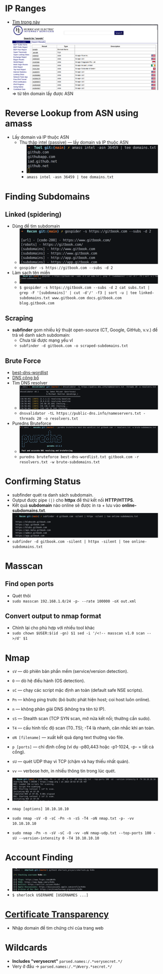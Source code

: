 # IP Ranges 
- [Tìm trong này](https://bgp.he.net/)
- ![alt text](image.png)
=> từ tên domain lấy được ASN
# Reverse Lookup from ASN using amass
- Lấy domain và IP thuộc ASN
    - Thu thập intel (passive) — lấy domain và IP thuộc ASN
        - ![alt text](image-1.png)
        - `amass intel -asn 36459 | tee domains.txt`
# Finding Subdomains 
## Linked (spidering) 
- Dùng để tìm subdomain 
    - ![alt text](image-2.png)
    - `gospider -s https://gitbook.com --subs -d 2`
- Làm sạch tên miền 
    - ![alt text](image-3.png)
    - `$ gospider -s https://gitbook.com --subs -d 2 cat subs.txt | grep -F '[subdomains]' | cut -d'/' -f3 | sort -u | tee linked-subdomains.txt
www.gitbook.com
docs.gitbook.com
blog.gitbook.com`
## Scraping 
- **subfinder** gom nhiều kỹ thuật open-source (CT, Google, GitHub, v.v.) để trả về danh sách subdomain:
    - Chưa tải được mạng yếu vl 
    - `subfinder -d gitbook.com -o scraped-subdomains.txt`
## Brute Force
- [best-dns-wordlist](https://wordlists-cdn.assetnote.io/data/manual/best-dns-wordlist.txt)
- [DNS công bố](https://public-dns.info/nameservers.txt)
- Tìm DNS resolver 
    - ![alt text](image-5.png)
    - `dnsvalidator -tL https://public-dns.info/nameservers.txt -threads 20 -o resolvers.txt`
- Puredns Bruteforce
    - ![](image-6.png)
    - `puredns bruteforce best-dns-wordlist.txt gitbook.com -r resolvers.txt -w brute-subdomains.txt`
# Confirming Status 
- subfinder quét ra danh sách subdomain.
- Output được pipe `(|)` cho **httpx** để thử kết nối **HTTP/HTTPS**.
- Kết quả **subdomain** nào online sẽ được in ra + lưu vào **online-subdomains.txt**.
- ![alt text](image-7.png) 
- `subfinder -d gitbook.com -silent | httpx -silent | tee online-subdomains.txt`
# Masscan
## Find open ports
- Quét thôi 
- `sudo masscan 192.168.1.0/24 -p- --rate 100000 -oX out.xml`
## Convert output to nmap format 
- Chỉnh lại cho phù hợp với nhiều tool khác 
- `sudo chown $USER:$(id -gn) $1
sed -i '/<!-- masscan v1.0 scan -->/d' $1`
# Nmap 
- `sV` — dò phiên bản phần mềm (service/version detection).

- `O` — dò hệ điều hành (OS detection).

- `sC` — chạy các script mặc định an toàn (default safe NSE scripts).

- `Pn` — không ping trước (bỏ bước phát hiện host; coi host luôn online).

- `n` — không phân giải DNS (không tra tên từ IP).

- `sS` — Stealth scan (TCP SYN scan, mở nửa kết nối; thường cần sudo).

- `T4` — cấu hình tốc độ scan (T0..T5); -T4 là nhanh, cân nhắc khi an toàn.

- `oN [filename]` — xuất kết quả dạng text thường vào file.

- `p [ports]` — chỉ định cổng (ví dụ -p80,443 hoặc -p1-1024, -p- = tất cả cổng).

- `sU` — quét UDP thay vì TCP (chậm và hay thiếu nhất quán).

- `vv` — verbose hơn, in nhiều thông tin trong lúc quét.
- ![alt text](image-8.png)
- `nmap [options] 10.10.10.10`
- `sudo nmap -sV -O -sC -Pn -n -sS -T4 -oN nmap.txt -p- -vv 10.10.10.10`
- `sudo nmap -Pn -n -sV -sC -O -vv -oN nmap-udp.txt --top-ports 100 -sU --version-intensity 0 -T4 10.10.10.10`
# Account Finding 
- ![alt text](image-9.png)
- `$ sherlock USERNAME [USERNAMES ...]`
# [Certificate Transparency](https://search.censys.io/certificates) 
- Nhập domain để tìm chứng chỉ của trang web 
# Wildcards 
- **Includes "verysecret"** `parsed.names:/.*verysecret.*/`
- Very ở đầu -> `parsed.names:/.*\Wvery.*secret.*/`